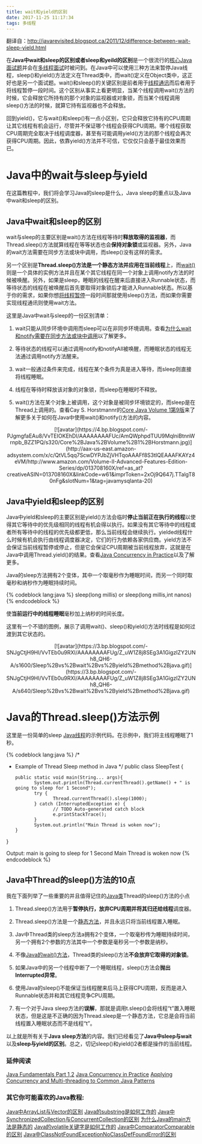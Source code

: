 ```yaml
---
title: wait和yield的区别
date: 2017-11-25 11:17:34
tags: 多线程
---
```

翻译自：http://javarevisited.blogspot.ca/2011/12/difference-between-wait-sleep-yield.html

在**Java中wait和sleep的区别或者sleep和yeild的区别**是一个很流行的[核心Java面试题](http://javarevisited.blogspot.com/2015/10/133-java-interview-questions-answers-from-last-5-years.html)并会在[多线程面试](http://javarevisited.blogspot.com/2011/07/java-multi-threading-interview.html)时被问到。在Java中可以使用三种方法来暂停Java线程，sleep()和yield()方法定义在Thread类中，而wait()定义在Object类中，这正好也是另一个面试题。wait()和sleep()的关键区别是前者用于[线程通讯](http://javarevisited.blogspot.com/2013/12/inter-thread-communication-in-java-wait-notify-example.html)而后者用于将线程暂停一段时间。这个区别从事实上看更明显，当某个线程调用wait()方法的时候，它会释放它所持有的那个对象的监视器或对象锁，而当某个线程调用sleep()方法的时候，就算它持有监视器也不会释放。

回到yield()，它与wait()和sleep()有一点小区别，它只会释放它持有的CPU周期让其它线程有机会运行，尽管并不保证哪个线程会获得CPU周期。哪个线程获取CPU周期完全取决于线程调度器，甚至有可能调用yield()方法的那个线程会再次获得CPU周期。因此，依靠yield()方法并不可信，它仅仅只会基于最佳效果而已。

# Java中的wait与sleep与yield

在这篇教程中，我们将会学习Java的sleep是什么，Java sleep的重点以及Java中wait和sleep的区别。
## Java中wait和sleep的区别

wait与sleep的主要区别是wait()方法在线程等待时**释放取得的监视器**，而Thread.sleep()方法就算线程在等等状态也会**保持对象锁**或监视器。另外，Java的wait方法需要在同步方法或块中调用，而sleep()没有这样的需求。

另一个区别是**Thread.sleep()**方法是一个静态方法并**应用在当前线程**上，而[wait()](http://javarevisited.blogspot.com/2015/07/how-to-use-wait-notify-and-notifyall-in.html)则是一个具体的实例方法并且在某个其它线程在同一个对象上调用notify方法的时候被唤醒。另外，如果是sleep，睡眠的线程在醒来后直接进入Runnable状态，而等待状态的线程在被唤醒后首先要取得对象锁后才能进入Runnable状态。所以基于你的需求，如果你想[将线程暂停](http://java67.blogspot.sg/2015/06/how-to-pause-thread-in-java-using-sleep.html)一段时间那就使用sleep()方法，而如果你需要实现线程通讯则使用wait方法。

这里是Java中wait与sleep的一份区别清单：

1) wait只能从同步环境中调用而sleep可以在非同步环境调用。查看[为什么wait和notify需要在同步方法或块中调用](http://javarevisited.blogspot.com/2011/05/wait-notify-and-notifyall-in-java.html)以了解更多。

2) 等待状态的线程可以通过调用notify和notifyAll被唤醒，而睡眠状态的线程无法通过调用notify方法醒来。

3) wait一般通过条件来完成，线程在某个条件为真是进入等待，而sleep则直接将线程睡眠。

4) 线程在等待时释放该对象的对象锁，而sleep在睡眠时不释放。

5) wait()方法在某个对象上被调用，这个对象是被同步环境锁定的，而sleep是在Thread上调用的。查看Cay S. Horstmannr的[Core Java Volume 1第9版](http://aax-us-east.amazon-adsystem.com/x/c/QtVL5qq7ScwDYPJbZjVHTqoAAAFf8S3tIQEAAAFKAYz4eVM/http://www.amazon.com/Volume-II-Advanced-Features-Edition-Series/dp/013708160X/ref=as_at?creativeASIN=013708160X&linkCode=w61&imprToken=2xOj9Q647j.TTalgT80nFg&slotNum=0&tag=javamysqlanta-20)来了解更多关于如何在Java中使用wait()和notify()方法的内容。

<div align=center>[![avatar](https://4.bp.blogspot.com/-PJgmgfaEAu8/VvTEIOKEhDI/AAAAAAAAFUc/AmQWphpdTUU9MqlniBtnnWrnpb_BZZ1PQ/s320/Core%2BJava%2BVolume%2B1%2BHorstmann.jpg)](http://aax-us-east.amazon-adsystem.com/x/c/QtVL5qq7ScwDYPJbZjVHTqoAAAFf8S3tIQEAAAFKAYz4eVM/http://www.amazon.com/Volume-II-Advanced-Features-Edition-Series/dp/013708160X/ref=as_at?creativeASIN=013708160X&linkCode=w61&imprToken=2xOj9Q647j.TTalgT80nFg&slotNum=1&tag=javamysqlanta-20)</div>

## Java中yield和sleep的区别

Java中yield和sleep的主要区别是yield()方法会临时**停止当前正在执行的线程**以使得其它等待中的优先级相同的线程有机会得以执行。如果没有其它等待中的线程或者所有等待中的线程的优先级都更低，那么当前线程会继续执行。yielded线程什么时候有机会执行由线程调度器决定，它们的行为依赖各家供应商。yield方法不会保证当前线程暂停或停止，但是它会保证CPU周期被当前线程放弃，这就是在Java中调用Thread.yield()的结果。查看[Java Concurrency in Practice](http://aax-us-east.amazon-adsystem.com/x/c/QtVL5qq7ScwDYPJbZjVHTqoAAAFf8S3tIQEAAAFKAYz4eVM/http://www.amazon.com/dp/0321349601/ref=as_at?creativeASIN=0321349601&linkCode=w61&imprToken=2xOj9Q647j.TTalgT80nFg&slotNum=2&tag=javamysqlanta-20)以及了解更多。

Java的sleep方法拥有2个变体，其中一个取毫秒作为睡眠时间，而另一个同时取毫秒和纳秒作为睡眠持续时间。

{% codeblock lang:java %}
sleep(long millis)
or
sleep(long millis,int nanos)
{% endcodeblock %}

使**当前运行中的线程睡眠**毫秒加上纳秒的时间长度。

这里有一个不错的图例，展示了调用wait()、sleep()和yield()方法时线程是如何过渡到其它状态的。

<div align=center>[![avatar](https://3.bp.blogspot.com/-SNJgCtjH9HI/VvTEb0u9RXI/AAAAAAAAFUg/Z_uW1Z8j8SEg3A1GigzIZY2UNh8_QH6-A/s1600/Sleep%2Bvs%2Bwait%2Bvs%2Byield%2Bmethod%2Bjava.gif)](https://3.bp.blogspot.com/-SNJgCtjH9HI/VvTEb0u9RXI/AAAAAAAAFUg/Z_uW1Z8j8SEg3A1GigzIZY2UNh8_QH6-A/s640/Sleep%2Bvs%2Bwait%2Bvs%2Byield%2Bmethod%2Bjava.gif)</div>

# Java的Thread.sleep()方法示例
这里是一份简单的sleep [Java线程](http://javarevisited.blogspot.com/2011/02/how-to-implement-thread-in-java.html)的示例代码。在示例中，我们将主线程睡眠了1秒。

{% codeblock lang:java %}
/*
 * Example of Thread Sleep method in Java
 */
public class SleepTest {
      
       public static void main(String... args){
              System.out.println(Thread.currentThread().getName() + " is going to sleep for 1 Second");
              try {
                     Thread.currentThread().sleep(1000);
              } catch (InterruptedException e) {
                     // TODO Auto-generated catch block
                     e.printStackTrace();
              }
              System.out.println("Main Thread is woken now");
       }

}

Output:
main is going to sleep for 1 Second
Main Thread is woken now
{% endcodeblock %}

## Java中Thread的sleep()方法的10点
我在下面列举了一些重要的并且值得记住的[Java类](http://javarevisited.blogspot.com/2011/10/class-in-java-programming-general.html)Thread的sleep()方法的小点

1) Thread.sleep()方法用于**暂停执行，放弃CPU周期并将其归还给线程**调度器。

2) Thread.sleep()方法是一个[静态方法](http://javarevisited.blogspot.com/2011/11/static-keyword-method-variable-java.html)，并且永远只将当前线程置入睡眠。

3) Jav中Thread类的sleep方法a拥有2个变体，一个取毫秒传为睡眠持续时间，另一个拥有2个参数的方法其中一个参数是毫秒另一个参数是纳秒。

4) 不像[Java的wait()方法](http://javarevisited.blogspot.com/2011/05/wait-notify-and-notifyall-in-java.html)，Thread类的sleep()方法**不会放弃它取得的对象锁**。

5) 如果Java中的另一个线程中断了一个睡眠线程，sleep()方法会**抛出Interrupted异常**。

6) 使用Java的sleep()不能保证当线程醒来后马上获得CPU周期，反而是进入Runnable状态并和其它线程竞争CPU周期。

7) 有一个对于Java sleep方法的**误解**，那就是调用t.sleep()会将线程“t”置入睡眠状态，但是这是不正确的因为Thread.sleep是一个静态方法，它总是会将当前线程置入睡眠状态而不是线程“t”。

以上就是所有关于**Java sleep方法**的内容。我们已经看见了**Java中sleep与wait**以及**sleep与yield的区别**。总之，切记sleep()和yield()2者都是操作的当前线程。

### 延伸阅读
[Java Fundamentals Part 1,2](http://www.shareasale.com/m-pr.cfm?merchantID=53701&userID=880419&productID=546411875)
[Java Concurrency in Practice](http://www.amazon.com/dp/0321349601/?tag=javamysqlanta-20)
[Applying Concurrency and Multi-threading to Common Java Patterns](http://www.shareasale.com/m-pr.cfm?merchantID=53701&userID=880419&productID=687369751)

### 其它你可能喜欢的Java教程:
[Java中ArrayList与Vector的区别](http://javarevisited.blogspot.com/2011/09/difference-vector-vs-arraylist-in-java.html)
[Java的substring是如何工作的](http://javarevisited.blogspot.com/2011/10/how-substring-in-java-works.html)
[Java中SynchronizedCollection与ConcurrentCollection的区别](http://javarevisited.blogspot.com/2011/04/difference-between-concurrenthashmap.html)
[为什么Java的main方法是静态的](http://javarevisited.blogspot.com/2011/12/main-public-static-java-void-method-why.html)
[Java的volatile关键字是如何工作的](http://javarevisited.blogspot.com/2011/06/volatile-keyword-java-example-tutorial.html)
[Java中ComparatorComparable的区别](http://javarevisited.blogspot.com/2011/06/comparator-and-comparable-in-java.html)
[Java中ClassNotFoundExceptionNoClassDefFoundError的区别](http://javarevisited.blogspot.com/2011/07/classnotfoundexception-vs.html)